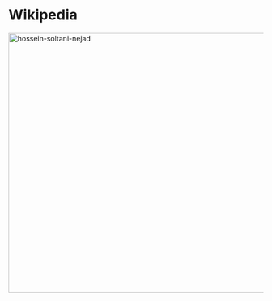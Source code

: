 # Wikipedia


<img align="center" src="https://github.com/hosseinsoltaninejad/Wikipedia/blob/main/screenshots/wikipedia.gif?raw=true" alt="hossein-soltani-nejad" height="512" width="512" />
